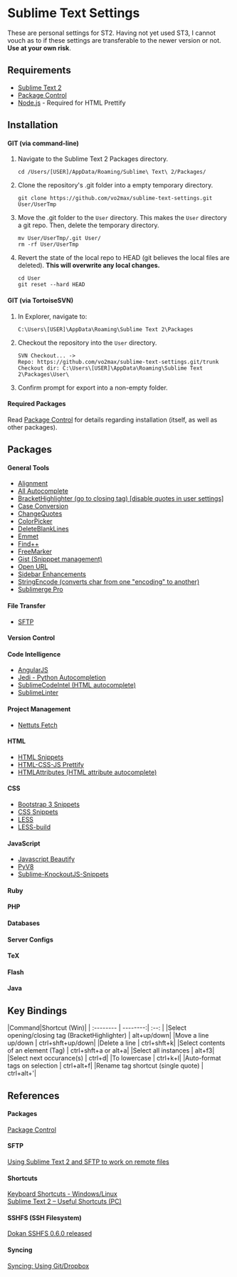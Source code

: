 Sublime Text Settings
=====================

These are personal settings for ST2. Having not yet used ST3, I cannot vouch as to if these settings are transferable to the newer version or not. **Use at your own risk**.

Requirements
------------

- [Sublime Text 2](http://www.sublimetext.com/)
- [Package Control](https://sublime.wbond.net/installation#st2)
- [Node.js](http://nodejs.org) - Required for HTML Prettify

Installation
------------

#### <i class="icon-folder-open"></i> GIT (via command-line)

1. Navigate to the Sublime Text 2 Packages directory.
   ```
   cd /Users/[USER]/AppData/Roaming/Sublime\ Text\ 2/Packages/
   ```

2. Clone the repository's .git folder into a empty temporary directory.
   ```
   git clone https://github.com/vo2max/sublime-text-settings.git User/UserTmp
   ```

3. Move the .git folder to the `User` directory. This makes the `User` directory a git repo. Then, delete the temporary directory.
   ```
   mv User/UserTmp/.git User/
   rm -rf User/UserTmp
   ```

4. Revert the state of the local repo to HEAD (git believes the local files are deleted). **This will overwrite any local changes.**
   ``` 
   cd User
   git reset --hard HEAD
   ```

#### <i class="icon-folder-open"></i> GIT (via TortoiseSVN)

1. In Explorer, navigate to:
   ```
   C:\Users\[USER]\AppData\Roaming\Sublime Text 2\Packages
   ```

2. Checkout the repository into the `User` directory.
   ```
   SVN Checkout... -> 
   Repo: https://github.com/vo2max/sublime-text-settings.git/trunk
   Checkout dir: C:\Users\[USER]\AppData\Roaming\Sublime Text 2\Packages\User\
   ```

3. Confirm prompt for export into a non-empty folder.


#### <i class="icon-download"></i> Required Packages

Read [<i class="icon-share"></i> Package Control](https://sublime.wbond.net/installation#st2) for details regarding installation (itself, as well as other packages).

Packages
--------

#### General Tools
- [Alignment](http://wbond.net/sublime_packages/alignment)
- [All Autocomplete](https://github.com/alienhard/SublimeAllAutocomplete)
- [BracketHighlighter (go to closing tag) [disable quotes in user settings]](https://github.com/facelessuser/BracketHighlighter)
- [Case Conversion](https://github.com/jdc0589/CaseConversion)
- [ChangeQuotes](https://github.com/colinta/SublimeChangeQuotes)
- [ColorPicker](http://weslly.github.io/ColorPicker/)
- [DeleteBlankLines](https://github.com/NicholasBuse/sublime_DeleteBlankLines)
- [Emmet](https://github.com/sergeche/emmet-sublime)
- [Find++](https://github.com/twolfson/FindPlusPlus)
- [FreeMarker](https://github.com/briancavalier/textmate-freemarker-bundle)
- [Gist (Snipppet management)](https://github.com/condemil/Gist)
- [Open URL](https://github.com/noahcoad/open-url)
- [Sidebar Enhancements](https://dl.dropboxusercontent.com/u/9303546/SublimeText/SideBarEnhancements.zip)
- [StringEncode (converts char from one "encoding" to another)](https://github.com/colinta/SublimeStringEncode)
- [Sublimerge Pro](http://www.sublimerge.com/)

#### File Transfer
- [SFTP](http://wbond.net/sublime_packages/sftp)

#### Version Control

#### Code Intelligence
- [AngularJS](https://github.com/angular-ui/AngularJS-sublime-package)
- [Jedi - Python Autocompletion](https://github.com/srusskih/SublimeJEDI)
- [SublimeCodeIntel (HTML autocomplete)](https://github.com/SublimeCodeIntel/SublimeCodeIntel)
- [SublimeLinter](https://github.com/SublimeLinter/SublimeLinter-for-ST2)

#### Project Management
- [Nettuts Fetch](https://github.com/weslly/Nettuts-Fetch)

#### HTML
- [HTML Snippets](https://github.com/joshnh/HTML-Snippets)
- [HTML-CSS-JS Prettify](https://github.com/victorporof/Sublime-HTMLPrettify)
- [HTMLAttributes (HTML attribute autocomplete)](https://github.com/agibsonsw/HTMLAttributes)

#### CSS
- [Bootstrap 3 Snippets](https://github.com/JasonMortonNZ/bs3-sublime-plugin)
- [CSS Snippets](https://github.com/joshnh/CSS-Snippets)
- [LESS](https://github.com/danro/LESS-sublime)
- [LESS-build](https://github.com/berfarah/LESS-build-sublime)

#### JavaScript
- [Javascript Beautify](https://github.com/enginespot/js-beautify-sublime)
- [PyV8](https://github.com/emmetio/pyv8-binaries)
- [Sublime-KnockoutJS-Snippets](https://github.com/aaronpowell/Sublime-KnockoutJS-Snippets)

#### Ruby 

#### PHP

#### Databases

#### Server Configs

#### TeX

#### Flash

#### Java

Key Bindings
------------

|Command|Shortcut (Win)|
| :-------- | --------:| :--: |
|Select opening/closing tag (BracketHighlighter) | alt+up/down|
|Move a line up/down | ctrl+shft+up/down|
|Delete a line | ctrl+shft+k|
|Select contents of an element (Tag) | ctrl+shft+a or alt+a|
|Select all instances | alt+f3|
|Select next occurance(s) | ctrl+d|
|To lowercase | ctrl+k+l|
|Auto-format tags on selection | ctrl+alt+f|
|Rename tag shortcut (single quote) | ctrl+alt+'|

References
----------

#### Packages

[Package Control](https://sublime.wbond.net)

#### SFTP

[Using Sublime Text 2 and SFTP to work on remote files](http://coderwall.com/p/52p2xa)

#### Shortcuts

[Keyboard Shortcuts - Windows/Linux](http://docs.sublimetext.info/en/latest/reference/keyboard_shortcuts_win.html)  
[Sublime Text 2 – Useful Shortcuts (PC)](https://gist.github.com/1736542)

#### SSHFS (SSH Filesystem)

[Dokan SSHFS 0.6.0 released](http://dokan-dev.net/en/2011/01/12/dokan-sshfs-0-6-0-released/)

#### Syncing

[Syncing: Using Git/Dropbox](https://sublime.wbond.net/docs/syncing)
